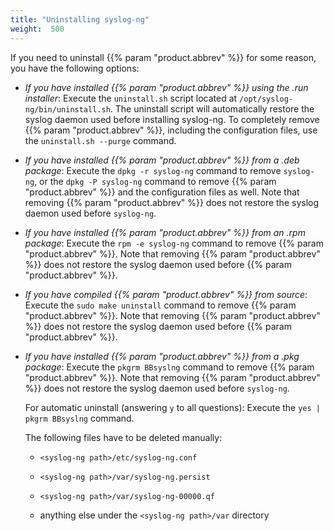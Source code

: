 ```yaml
---
title: "Uninstalling syslog-ng"
weight:  500
---
```

<!-- DISCLAIMER: This file is based on the syslog-ng Open Source Edition documentation https://github.com/balabit/syslog-ng-ose-guides/commit/2f4a52ee61d1ea9ad27cb4f3168b95408fddfdf2 and is used under the terms of The syslog-ng Open Source Edition Documentation License. The file has been modified by Axoflow. -->

If you need to uninstall {{% param "product.abbrev" %}} for some reason, you have the following options:

  - *If you have installed {{% param "product.abbrev" %}} using the .run installer*: Execute the `uninstall.sh` script located at `/opt/syslog-ng/bin/uninstall.sh`. The uninstall script will automatically restore the syslog daemon used before installing syslog-ng. To completely remove {{% param "product.abbrev" %}}, including the configuration files, use the `uninstall.sh --purge` command.

  - *If you have installed {{% param "product.abbrev" %}} from a .deb package*: Execute the `dpkg -r syslog-ng` command to remove `syslog-ng`, or the `dpkg -P syslog-ng` command to remove {{% param "product.abbrev" %}} and the configuration files as well. Note that removing {{% param "product.abbrev" %}} does not restore the syslog daemon used before `syslog-ng`.

  - *If you have installed {{% param "product.abbrev" %}} from an .rpm package*: Execute the `rpm -e syslog-ng` command to remove {{% param "product.abbrev" %}}. Note that removing {{% param "product.abbrev" %}} does not restore the syslog daemon used before {{% param "product.abbrev" %}}.

  - *If you have compiled {{% param "product.abbrev" %}} from source*: Execute the `sudo make uninstall` command to remove {{% param "product.abbrev" %}}. Note that removing {{% param "product.abbrev" %}} does not restore the syslog daemon used before {{% param "product.abbrev" %}}.

  - *If you have installed {{% param "product.abbrev" %}} from a .pkg package*: Execute the `pkgrm BBsyslng` command to remove {{% param "product.abbrev" %}}. Note that removing {{% param "product.abbrev" %}} does not restore the syslog daemon used before `syslog-ng`.
    
    For automatic uninstall (answering `y` to all questions): Execute the `yes | pkgrm BBsyslng` command.
    
    The following files have to be deleted manually:
    
      - `<syslog-ng path>/etc/syslog-ng.conf`
    
      - `<syslog-ng path>/var/syslog-ng.persist`
    
      - `<syslog-ng path>/var/syslog-ng-00000.qf`
    
      - anything else under the `<syslog-ng path>/var` directory
